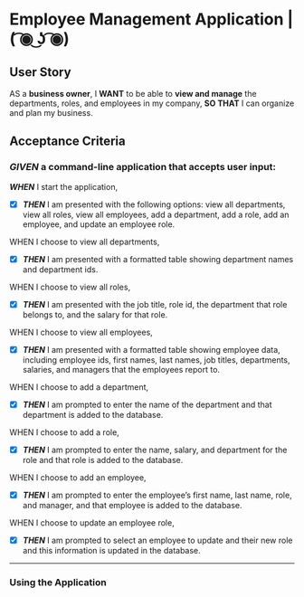 # Employee Management Application | ( ͡◉ ͜ʖ ͡◉)

## User Story

AS a __business owner__,
I __WANT__ to be able to __view and manage__ the departments, roles, and employees in my company,
__SO THAT__ I can organize and plan my business.

## Acceptance Criteria

### *GIVEN* a command-line application that accepts user input:

***WHEN*** I start the application,
- [x] ***THEN*** I am presented with the following options: view all departments, view all roles, view all employees, add a department, add a role, add an employee, and update an employee role.

WHEN I choose to view all departments,
- [x] ***THEN*** I am presented with a formatted table showing department names and department ids.

WHEN I choose to view all roles,
- [x] ***THEN*** I am presented with the job title, role id, the department that role belongs to, and the salary for that role.

WHEN I choose to view all employees,
- [x] ***THEN*** I am presented with a formatted table showing employee data, including employee ids, first names, last names, job titles, departments, salaries, and managers that the employees report to.

WHEN I choose to add a department,
- [x] ***THEN*** I am prompted to enter the name of the department and that department is added to the database.

WHEN I choose to add a role,
- [x] ***THEN*** I am prompted to enter the name, salary, and department for the role and that role is added to the database.

WHEN I choose to add an employee,
- [x] ***THEN*** I am prompted to enter the employee’s first name, last name, role, and manager, and that employee is added to the database.

WHEN I choose to update an employee role,
- [x] ***THEN*** I am prompted to select an employee to update and their new role and this information is updated in the database.

----
### Using the Application

